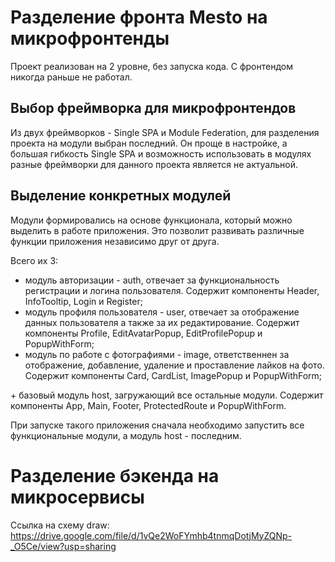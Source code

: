 # Разделение фронта Mesto на микрофронтенды

Проект реализован на 2 уровне, без запуска кода. С фронтендом никогда раньше не работал.

## Выбор фреймворка для микрофронтендов
Из двух фреймворков - Single SPA и Module Federation, для разделения проекта на модули выбран последний.
Он проще в настройке, а большая гибкость Single SPA и возможность использовать в модулях разные фреймворки
для данного проекта является не актуальной.

## Выделение конкретных модулей
Модули формировались на основе функционала, который можно выделить в работе приложения. Это позволит развивать различные
функции приложения независимо друг от друга.

Всего их 3:
- модуль авторизации - auth, отвечает за функциональность регистрации и логина пользователя.
    Содержит компоненты Header, InfoTooltip, Login и Register;
- модуль профиля пользователя - user, отвечает за отображение данных пользователя а также за их редактирование.
    Содержит компоненты Profile, EditAvatarPopup, EditProfilePopup и PopupWithForm;
- модуль по работе с фотографиями - image, ответственнен за отображение, добавление, удаление и проставление лайков на фото.
    Содержит компоненты Card, CardList, ImagePopup и PopupWithForm;

\+ базовый модуль host, загружающий все остальные модули. Содержит компоненты App, Main, Footer, ProtectedRoute и PopupWithForm.

При запуске такого приложения сначала необходимо запустить все функциональные модули, а модуль host - последним.

# Разделение бэкенда на микросервисы

Ссылка на схему draw: https://drive.google.com/file/d/1vQe2WoFYmhb4tnmqDotjMyZQNp-_O5Ce/view?usp=sharing
